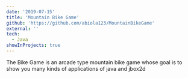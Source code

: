 ```yaml
---
date: '2019-07-15'
title: 'Mountain Bike Game'
github: 'https://github.com/abiola123/MountainBikeGame'
external: ''
tech:
  - Java
showInProjects: true
---
```


The Bike Game is an arcade type mountain bike game whose goal is to show you many kinds of applications of java and jbox2d
